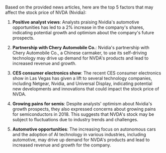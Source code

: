 Based on the provided news articles, here are the top 5 factors that may affect the stock price of NVDA (Nvidia):

1. **Positive analyst views**: Analysts praising Nvidia's automotive opportunities has led to a 2% increase in the company's shares, indicating potential growth and optimism about the company's future prospects.

2. **Partnership with Chery Automobile Co.**: Nvidia's partnership with Chery Automobile Co., a Chinese carmaker, to use its self-driving technology may drive up demand for NVDA's products and lead to increased revenue and growth.

3. **CES consumer electronics show**: The recent CES consumer electronics show in Las Vegas has given a lift to several technology companies, including Netgear, Nvidia, and Universal Display, indicating potential new developments and innovations that could impact the stock price of NVDA.

4. **Growing pains for semis**: Despite analysts' optimism about Nvidia's growth prospects, they also expressed concerns about growing pains for semiconductors in 2018. This suggests that NVDA's stock may be subject to fluctuations due to industry trends and challenges.

5. **Automotive opportunities**: The increasing focus on autonomous cars and the adoption of AI technology in various industries, including automotive, may drive up demand for NVDA's products and lead to increased revenue and growth for the company.